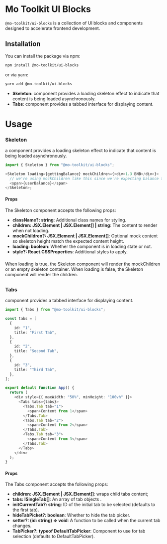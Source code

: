 # Mo Toolkit UI Blocks

`@mo-toolkit/ui-blocks` is a collection of UI blocks and components designed to accelerate frontend development.

## Installation

You can install the package via npm:

```bash
npm install @mo-toolkit/ui-blocks
```

or via yarn:

```bash
yarn add @mo-toolkit/ui-blocks
```

- **Skeleton**: component provides a loading skeleton effect to indicate that content is being loaded asynchronously.
- **Tabs**: component provides a tabbed interface for displaying content.

##

# Usage

### Skeleton
a component provides a loading skeleton effect to indicate that content is being loaded asynchronously.

```typescript
import { Skeleton } from "@mo-toolkit/ui-blocks";

<Skeleton loading={gettingBalance} mockChildren={<div>1.3 BNB</div>}>
  // we're using mockChildren like this since we're expecting balance to look like this
  <span>{userBalance}</span>
</Skeleton>;
```

#### Props

The Skeleton component accepts the following props:

- **className?: string**: Additional class names for styling.
- **children: JSX.Element | JSX.Element[] | string**: The content to render when not loading.
- **mockChildren?: JSX.Element | JSX.Element[]**: Optional mock content so skeleton height match the expected content height.
- **loading: boolean**: Whether the component is in loading state or not.
- **style?: React.CSSProperties**: Additional styles to apply.

###

When loading is true, the Skeleton component will render the mockChildren or an empty skeleton container. When loading is false, the Skeleton component will render the children.

##

### Tabs
component provides a tabbed interface for displaying content.

```typescript
import { Tabs } from "@mo-toolkit/ui-blocks";

const tabs = [
  {
    id: "1",
    title: "First Tab",
  },
  {
    id: "2",
    title: "Second Tab",
  },
  {
    id: "3",
    title: "Third Tab",
  },
];

export default function App() {
  return (
    <div style={{ maxWidth: "50%", minHeight: "100vh" }}>
      <Tabs tabs={tabs}>
        <Tabs.Tab tab="1">
          <span>Content from 1</span>
        </Tabs.Tab>
        <Tabs.Tab tab="2">
          <span>Content from 2</span>
        </Tabs.Tab>
        <Tabs.Tab tab="3">
          <span>Content from 3</span>
        </Tabs.Tab>
      </Tabs>
    </div>
  );
}
```

#### Props

The Tabs component accepts the following props:

- **children: JSX.Element | JSX.Element[]**: wraps child tabs content;
- **tabs: ISingleTab[]**: An array of tab objects .
- **initCurrentTab?: string**: ID of the initial tab to be selected (defaults to the first tab).
- **hideTabPicket?: boolean**: Whether to hide the tab picker.
- **setter?: (id: string) => void**: A function to be called when the current tab changes.
- **TabPicker?: typeof DefaultTabPicker**: Component to use for tab selection (defaults to DefaultTabPicker).
